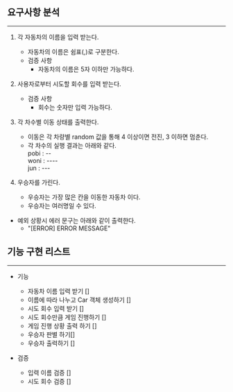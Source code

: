 ## 요구사항 분석
---

1. 각 자동차의 이름을 입력 받는다.
	* 자동차의 이름은 쉼표(,)로 구분한다.
	* 검증 사항
		* 자동차의 이름은 5자 이하만 가능하다.

2. 사용자로부터 시도할 회수를 입력 받는다.
	* 검증 사항
		* 회수는 숫자만 입력 가능하다.

3. 각 차수별 이동 상태를 출력한다.
	* 이동은 각 차량별 random 값을 통해 4 이상이면 전진, 3 이하면 멈춘다.
	* 각 차수의 실행 결과는 아래와 같다. <br/>
		pobi : -- <br/>
		woni : ---- <br/>
		jun : --- <br/>

4. 우승자를 가린다.
	* 우승자는 가장 많은 칸을 이동한 자동차 이다.
	* 우승자는 여러명일 수 있다.

* 예외 상황시 에러 문구는 아래와 같이 출력한다.
	* "[ERROR] ERROR MESSAGE"

## 기능 구현 리스트
---
* 기능
	* 자동차 이름 입력 받기 []
	* 이름에 따라 나누고 Car 객체 생성하기 []
	* 시도 회수 입력 받기 []
	* 시도 회수만큼 게임 진행하기 []
	* 게임 진행 상황 출력 하기 []
	* 우승자 판별 하기[]
	* 우승자 출력하기 []

* 검증
	* 입력 이름 검증 []
	* 시도 회수 검증 []
